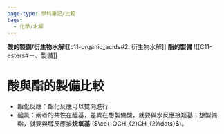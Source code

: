 ```yaml
---
page-type: 學科筆記/比較
tags:
  - 化學/水解
---
```

**酸的製備/衍生物水解**![[c11-organic_acids#2. 衍生物水解]]
**酯的製備** ![[C11-esters#ㄧ、製備]]
# 酸與酯的製備比較
- 酯化反應：酯化反應可以雙向進行
- 醯氯：兩者的共性在醯基，差異在想製備酸，就要與水反應接羥基；想製備酯，就要與醇反應接**烷氧基** ($\ce{-OCH_{2}CH_{2}\dots}$)。
